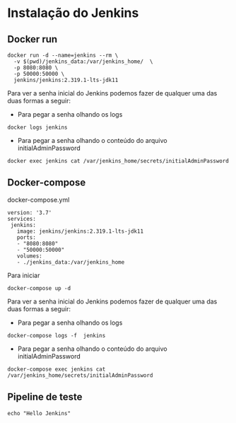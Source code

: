 # Instalação do Jenkins

## Docker run

```
docker run -d --name=jenkins --rm \
  -v $(pwd)/jenkins_data:/var/jenkins_home/  \
  -p 8080:8080 \
  -p 50000:50000 \
  jenkins/jenkins:2.319.1-lts-jdk11
```


Para ver a senha inicial do Jenkins podemos fazer de qualquer uma das duas formas a seguir:

- Para pegar a senha olhando os logs

```
docker logs jenkins
```

- Para pegar a senha olhando o conteúdo do arquivo initialAdminPassword

```
docker exec jenkins cat /var/jenkins_home/secrets/initialAdminPassword
```


## Docker-compose

docker-compose.yml
```
version: '3.7'
services:
 jenkins:
   image: jenkins/jenkins:2.319.1-lts-jdk11
   ports:
   - "8080:8080"
   - "50000:50000" 
   volumes:
   - ./jenkins_data:/var/jenkins_home
```

Para iniciar
```
docker-compose up -d
```

Para ver a senha inicial do Jenkins podemos fazer de qualquer uma das duas formas a seguir:

- Para pegar a senha olhando os logs

```
docker-compose logs -f  jenkins
```

- Para pegar a senha olhando o conteúdo do arquivo initialAdminPassword

```
docker-compose exec jenkins cat /var/jenkins_home/secrets/initialAdminPassword
```


## Pipeline de teste
```
echo "Hello Jenkins"
```
